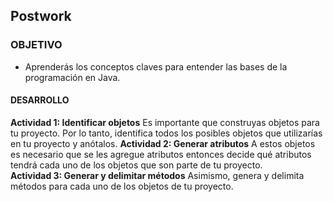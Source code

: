 ## Postwork 

### OBJETIVO 
 - Aprenderás los conceptos claves para entender las bases de la programación en Java.

#### DESARROLLO
**Actividad 1: Identificar objetos**
Es importante que construyas objetos para tu proyecto. Por lo tanto, identifica todos los posibles objetos que utilizarías en tu proyecto y anótalos. 
**Actividad 2: Generar atributos**
A estos objetos es necesario que se les agregue atributos entonces decide qué atributos tendrá cada uno de los objetos que son parte de tu proyecto.  
**Actividad 3: Generar y delimitar métodos**
Asimismo, genera y delimita métodos para cada uno de los objetos de tu proyecto. 


